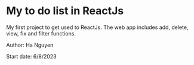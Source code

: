 # My to do list in ReactJs # 
My first project to get used to ReactJs. The web app includes add, delete, view, fix and filter functions. 

Author: Ha Nguyen

Start date: 6/8/2023


